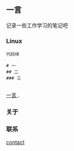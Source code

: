 ## 一言

记录一些工作学习的笔记吧



### Linux 


```  隐藏内容 
代码块 

# 一 
## 二
### 三


```

 [ 一言 ](https://www.xushibo.cn/).

### 关于 



### 联系 

 [contact ](https://github.com/xushibo/xushibo.github.io)
 
 
